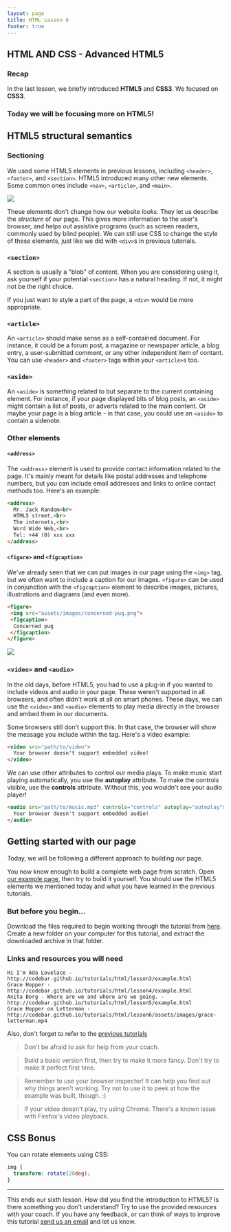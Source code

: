 ```yaml
---
layout: page
title: HTML Lesson 6
footer: true
---
```


##  HTML AND CSS - Advanced HTML5

### Recap

In the last lesson, we briefly introduced **HTML5** and **CSS3**. We focused on **CSS3**.

### Today we will be focusing more on HTML5!

## HTML5 structural semantics

### Sectioning

We used some HTML5 elements in previous lessons, including `<header>`, `<footer>`, and `<section>`. HTML5 introduced many other new elements. Some common ones include `<nav>`, `<article>`, and `<main>`.

![](assets/images/html5-example.png)

These elements don't change how our website *looks*. They let us describe the *structure* of our page. This gives more information to the user's browser, and helps out assistive programs (such as screen readers, commonly used by blind people). We can still use CSS to change the style of these elements, just like we did with `<div>`s in previous tutorials.

### `<section>`
A section is usually a "blob" of content. When you are considering using it, ask yourself if your potential `<section>` has a natural heading. If not, it might not be the right choice.

If you just want to style a part of the page, a `<div>` would be more appropriate.


### `<article>`

An `<article>` should make sense as a self-contained document. For instance, it could be a forum post, a magazine or newspaper article, a blog entry, a user-submitted comment, or any other independent item of contant. You can use `<header>` and `<footer>` tags within your `<article>`s too.

### `<aside>`

An `<aside>` is something related to but separate to the current containing element. For instance, if your page displayed bits of blog posts, an `<aside>` might contain a list of posts, or adverts related to the main content. Or maybe your page is a blog article - in that case, you could use an `<aside>` to contain a sidenote.


### Other elements

#### `<address>`

The `<address>` element is used to provide contact information related to the page. It's mainly meant for details like postal addresses and telephone numbers, but you can include email addresses and links to online contact methods too. Here's an example:

```html
<address>
  Mr. Jack Random<br>
  HTML5 street,<br>
  The internets,<br>
  Word Wide Web,<br>
  Tel: +44 (0) xxx xxx
</address>
```

#### `<figure>` and `<figcaption>`

We've already seen that we can put images in our page using the `<img>` tag, but we often want to include a caption for our images.
`<figure>` can be used in conjunction with the `<figcaption>` element to describe images, pictures, illustrations and diagrams (and even more).

```html
<figure>
 <img src="assets/images/concerned-pug.png">
 <figcaption>
  Concerned pug
 </figcaption>
</figure>
```

![](assets/images/concerned-pug.png)

### `<video>` and `<audio>`
In the old days, before HTML5, you had to use a plug-in if you wanted to include videos and audio in your page. These weren't supported in all browsers, and often didn't work at all on smart phones. These days, we can use the `<video>` and `<audio>` elements to play media directly in the browser and embed them in our documents.

Some browsers still don't support this. In that case, the browser will show the message you include within the tag. Here's a video example:

```html
<video src="path/to/video">
  Your browser doesn't support embedded video!
</video>
```

We can use other attributes to control our media plays. To make music start playing automatically, you use the **autoplay** attribute. To make the controls visible, use the **controls** attribute. Without this, you wouldn't see your audio player!

```html
<audio src="path/to/music.mp3" controls="controls" autoplay="autoplay">
  Your browser doesn't support embedded audio!
</audio>
```


## Getting started with our page

Today, we will be following a different approach to building our page.

You now know enough to build a complete web page from scratch. Open [our example page](http://codebar.github.io/tutorials/html/lesson6/index.html "Women in Programming"), then try to build it yourself. You should use the HTML5 elements we mentioned today and what you have learned in the previous tutorials.

### But before you begin...

Download the files required to begin working through the tutorial from [here](https://gist.github.com/despo/7680133/download). Create a new folder on your computer for this tutorial, and extract the downloaded archive in that folder.



### Links and resources you will need

```
Hi I'm Ada Lovelace - http://codebar.github.io/tutorials/html/lesson3/example.html
Grace Hopper - http://codebar.github.io/tutorials/html/lesson4/example.html
Anita Borg - Where are we and where are we going. - http://codebar.github.io/tutorials/html/lesson5/example.html
Grace Hopper on Letterman - http://codebar.github.io/tutorials/html/lesson6/assets/images/grace-letterman.mp4

```

Also, don't forget to refer to the [previous tutorials](http://codebar.github.io/tutorials)

> Don't be afraid to ask for help from your coach.

> Build a basic version first, then try to make it more fancy. Don't try to make it perfect first time.

> Remember to use your browser inspector! It can help you find out why things aren't working. Try not to use it to peek at how the example was built, though. :)

> If your video doesn't play, try using Chrome. There's a known issue with Firefox's video playback.

## CSS Bonus

You can rotate elements using CSS:

```css
img {
  transform: rotate(20deg);
}
```


-----
This ends our sixth lesson. How did you find the introduction to HTML5? Is there something you don't understand? Try to use the provided resources with your coach. If you have any feedback, or can think of ways to improve this tutorial [send us an email](mailto:feedback@codebar.io) and let us know.
